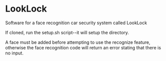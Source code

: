 # LookLock

Software for a face recognition car security system called LookLock

If cloned, run the setup.sh script--it will setup the directory.

A face must be added before attempting to use the recognize feature, otherwise the face recognition code will return an error stating that there is no input.